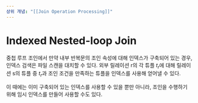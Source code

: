 ```yaml
---
상위 개념: "[[Join Operation Processing]]"
---
```

# Indexed Nested-loop Join
중첩 루프 조인에서 만약 내부 반복문의 조인 속성에 대해 인덱스가 구축되어 있는 경우, 인덱스 검색은 파일 스캔을 대치할 수 있다. 외부 릴레이션 r의 각 튜플 $t_r$에 대해 릴레이션 s의 튜플 중 $t_r$과 조인 조건을 만족하는 튜플을 인덱스를 사용해 얻어낼 수 있다.

이 때에는 이미 구축되어 있는 인덱스를 사용할 수 있을 뿐만 아니라, 조인을 수행하기 위해 임시 인덱스를 만들어 사용할 수도 있다.
